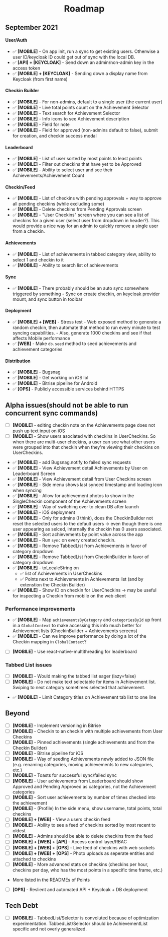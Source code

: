 <h1 align="center">Roadmap</h1>

## September 2021

#### User/Auth

- ✅ **[MOBILE]** - On app init, run a sync to get existing users. Otherwise a user ID/keycloak ID could get out of sync with the local DB.
- ✅ **[API] + [KEYCLOAK]** - Send down an admin/non-admin key in the access token
- ✅ **[MOBILE] + [KEYCLOAK]** - Sending down a display name from Keycloak (from first name)

#### Checkin Builder

- ✅ **[MOBILE]** - For non-admins, default to a single user (the current user)
- ✅ **[MOBILE]** - Live total points count on the Achievement Selector
- ✅ **[MOBILE]** - Text search for Achievement Selector
- ✅ **[MOBILE]** - Info icons to see Achievement description
- ✅ **[MOBILE]** - Field for note
- ✅ **[MOBILE]** - Field for approved (non-admins default to false), submit for creation, and checkin success modal

#### Leaderboard

- ✅ **[MOBILE]** - List of user sorted by most points to least points
- ✅ **[MOBILE]** - Filter out checkins that have yet to be Approved
- ✅ **[MOBILE]** - Ability to select user and see their Achievements/Achievement Count

#### Checkin/Feed

- ✅ **[MOBILE]** - List of checkins with pending approvals + way to approve all pending checkins (while excluding some)
- ✅ **[MOBILE]** - Delete checkins from Pending Approvals screen
- ✅ **[MOBILE]** - "User Checkins" screen where you can see a list of checkins for a given user (select user from dropdown in header?). This would provide a nice way for an admin to quickly remove a single user from a checkin.

#### Achievements

- ✅ **[MOBILE]** - List of achievements in tabbed category view, ability to select 1 and checkin to it
- ✅ **[MOBILE]** - Ability to search list of achievements

#### Sync

- ✅ **[MOBILE]** - There probably should be an auto sync somewhere triggered by something - Sync on create checkin, on keycloak provider mount, and sync button in toolbar

#### Deployment

- ✅ **[MOBILE] + [WEB]** - Stress test - Web exposed method to generate a random checkin, then automate that method to run every minute to test syncing capabilities.
        - Also, generate 1000 checkins and see if that affects Mobile performance
- ✅ **[WEB]** - Make `db.seed` method to seed achievements and achievement categories

#### Distribution

- ✅ **[MOBILE]** - Bugsnag
- ✅ **[MOBILE]** - Get working on iOS lol
- ✅ **[MOBILE]** - Bitrise pipeline for Android
- ✅ **[OPS]** - Publicly accessible services behind HTTPS

## Alpha issues(should not be able to run concurrent sync commands)

- [ ] **[MOBILE]** - editing checkin note on the Achievements page does not push up text input on iOS
- [ ] **[MOBILE]** - Show users asociated with checkins in UserCheckins. So when there are multi-user checkins, a user can see what other users were grouped into that checkin when they're viewing their checkins on UserCheckins.
- ✅ **[MOBILE]** - add Bugsnag.notify to failed sync requests
- ✅ **[MOBILE]** - View Achievement detail Achievements by User on Leaderboard Screen
- ✅ **[MOBILE]** - View Achievement detail from User Checkins screen
- ✅ **[MOBILE]** - Side menu shows last synced timestamp and loading icon when syncing 
- ✅ **[MOBILE]** - Allow for achievement photos to show in the SingleCheckin component of the Achievements screen
- ✅ **[MOBILE]** - Way of switching over to clean DB after launch
- ✅ **[MOBILE]** - iOS deployment
- ✅ **[MOBILE]** - Only for admins (I think), does the CheckinBuilder not reset the selected users to the default users -> even though there is one user appearing as selced, internally the checkin has 0 users associated.
- ✅ **[MOBILE]** - Sort achievements by point value across the app
- ✅ **[MOBILE]** - Run `sync` on every created checkin.
- ✅ **[MOBILE]** - Remove TabbedList from Achievements in favor of category dropdown
- ✅ **[MOBILE]** - Remove TabbedList from CheckinBuilder in favor of category dropdown
- ✅ **[MOBILE]** - toLocaleString on
  - ✅ list of Achievements in UserCheckins
  - ✅ Points next to Achievements in Achievements list (and by extenstion the Checkin Builder)
- ✅ **[MOBILE]** - Show ID on checkin for UserCheckins -> may be useful for inspecting a Checkin from mobile on the web client

### Performance improvements
- ✅ **[MOBILE]** - Map `achievementsByCategory` and `categoriesById` up front in a `GlobalContext` to make accessing this info much better for Achievement lists (CheckinBuilder + Achievements screens)
- ✅ **[MOBILE]** - Can we improve performance by doing a lot of the Checkin mapping in `GlobalContext`?
- [ ] **[MOBILE]** - Use react-native-multithreading for leaderboard

### Tabbed List issues

- [ ] **[MOBILE]** - Would making the tabbed list eager (lazy=false)
- [ ] **[MOBILE]** - Do not make text selectable for items in Achievement list. Swiping to next category sometimes selected that achievement. 
- ✅ **[MOBILE]** - Limit Category titles on Achievement tab list to one line

## Beyond

- [ ] **[MOBILE]** - Implement versioning in Bitrise
- [ ] **[MOBILE]** - Checkin to an checkin with multiple achievements from User Checkins
- [ ] **[MOBILE]** - Pinned achievements (single achievements and from the Checkin Builder)
- [ ] **[MOBILE]** - Bitrise pipeline for iOS
- [ ] **[MOBILE]** - Way of seeding Achievements newly added to JSON file (e.g. renaming categories, moving achievements to new categories, etc.)
- [ ] **[MOBILE]** - Toasts for successful sync/failed sync
- [ ] **[MOBILE]** - User achievements from Leaderboard should show Approved and Pending Approved as categories, not the Achievement categories
- [ ] **[MOBILE]** - Sort user achievements by number of times checked into the achievement
- [ ] **[MOBILE]** - (Profile) In the side menu, show username, total points, total checkins
- [ ] **[MOBILE] + [WEB]** - View a users checkin feed
- [ ] **[MOBILE]** - Ability to see a feed of checkins sorted by most recent to oldest
- [ ] **[MOBILE]** - Admins should be able to delete checkins from the feed
- [ ] **[MOBILE] + [WEB] + [API]** - Access control layer/RBAC
- [ ] **[MOBILE] + [WEB] + [OPS]** - Live feed of checkins with web sockets
- [ ] **[MOBILE] + [WEB] + [OPS]** - Photo uploads as seperate entities and attached to checkins
- [ ] **[MOBILE]** - More advanced stats on checkins (checkins per hour, checkins per day, who has the most points in a specific time frame, etc.)
- More listed in the READMEs of Points
- [ ] **[OPS]** - Reslient and automated API + Keycloak + DB deployment

## Tech Debt

- [ ] **[MOBILE]** - TabbedList/Selector is convoluted because of optimization experimentation. TabbedList/Selector should be AchievementList specific and not overly generalized.
